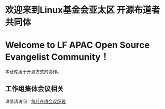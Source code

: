# 欢迎来到Linux基金会亚太区 开源布道者共同体

# Welcome to LF APAC Open Source Evangelist Community！



本仓库用于开源方式的协作。

## 工作组集体会议相关

详情请访问：[每月在线会议纪要](https://github.com/lfapac-open-source-evangelist/community/wiki/Evangelist-community-meeting-minutes)

